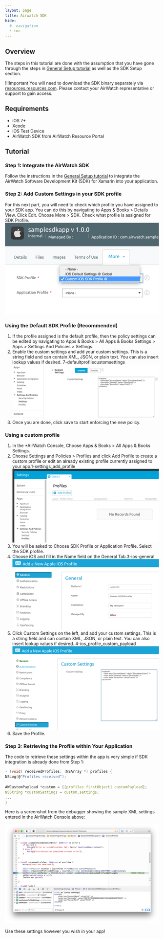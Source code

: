 ```yaml
---
layout: page
title: Airwatch SDK
hide:
  #- navigation
  - toc
---
```


## Overview

The steps in this tutorial are done with the assumption that you have gone through the steps in [General Setup tutorial](../index.md) as well as the SDK Setup section.

!!!Important
    You will need to download the SDK binary separately via [resources.resources.com](resources.resources.com). Please contact your AirWatch representative or support to gain access.

## Requirements

- iOS 7+
- Xcode
- iOS Test Device
- AirWatch SDK from AirWatch Resource Portal

## Tutorial

### Step 1: Integrate the AirWatch SDK

Follow the instructions in the [General Setup tutorial](../index.md) to integrate the AirWatch Software Development Kit (SDK) for Xamarin into your application.

### Step 2: Add Custom Settings in your SDK profile

For this next part, you will need to check which profile you have assigned to your SDK app. You can do this by navigating to Apps & Books > Details View. Click Edit. Choose More > SDK. Check what profile is assigned for SDK Profile.
![Assign SDK Profile](4eb714f1-eea9-450e-910f-72918fa69db4.png)

### Using the Default SDK Profile (Recommended)

1. If the profile assigned is the default profile, then the policy settings can be edited by navigating to Apps & Books > All Apps & Books Settings > Apps > Settings And Policies > Settings.
2. Enable the custom settings and add your custom settings. This is a string field and can contain XML, JSON, or plain text. You can also insert lookup values if desired. 7-defaultprofilecustomsettings
   ![SDK Profile](0f6e3878-664c-4e51-a289-0d1e5153ceb8.png)
3. Once you are done, click save to start enforcing the new policy.

### Using a custom profile

1. In the *AirWatch Console, Choose Apps & Books > All Apps & Books Settings.
2. Choose Settings and Policies > Profiles and click Add Profile to create a custom profile or edit an already existing profile currently assigned to your app.1-settings_add_profile
   ![Profiles](6e5a2fef-d552-42d2-9f1d-2051c98499b7.png)
3. You will be asked to Choose SDK Profile or Application Profile. Select the SDK profile.
4. Choose iOS and fill in the Name field on the General Tab.3-ios-general
   ![General Settings](096c369b-212b-40b0-9285-f3f14edbd8b5.png)
5. Click Custom Settings on the left, and add your custom settings. This is a string field and can contain XML, JSON, or plain text. You can also insert lookup values if desired. 4-ios_profile_custom_payload
   ![Custom Settings](46ee9319-0fa7-4794-b2b5-8ab1f8c1a47e.png)
6. Save the Profile.

### Step 3: Retrieving the Profile within Your Application

The code to retrieve these settings within the app is very simple if SDK integration is already done from Step 1:

```C
- (void) receivedProfiles: (NSArray *) profiles {
NSLog(@"Profiles received");

AWCustomPayload *custom = [[profiles firstObject] customPayload];
NSString *customSettings = custom.settings;
...
}
```

Here is a screenshot from the debugger showing the sample XML settings entered in the AirWatch Console above:

![6-ios_SDK_received_custom_profile](084359f3-b62e-48d3-9afb-f757f7ab9884.png)

Use these settings however you wish in your app!
